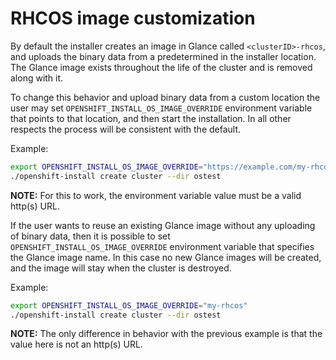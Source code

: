 # RHCOS image customization

By default the installer creates an image in Glance called `<clusterID>-rhcos`, and uploads the binary data from a predetermined in the installer location. The Glance image exists throughout the life of the cluster and is removed along with it.

To change this behavior and upload binary data from a custom location the user may set `OPENSHIFT_INSTALL_OS_IMAGE_OVERRIDE` environment variable that points to that location, and then start the installation. In all other respects the process will be consistent with the default.

Example:

```sh
export OPENSHIFT_INSTALL_OS_IMAGE_OVERRIDE="https://example.com/my-rhcos.qcow2"
./openshift-install create cluster --dir ostest
```

**NOTE:** For this to work, the environment variable value must be a valid http(s) URL.

If the user wants to reuse an existing Glance image without any uploading of binary data, then it is possible to set `OPENSHIFT_INSTALL_OS_IMAGE_OVERRIDE` environment variable that specifies the Glance image name. In this case no new Glance images will be created, and the image will stay when the cluster is destroyed.

Example:

```sh
export OPENSHIFT_INSTALL_OS_IMAGE_OVERRIDE="my-rhcos"
./openshift-install create cluster --dir ostest
```

**NOTE:** The only difference in behavior with the previous example is that the value here is not an http(s) URL.
